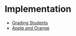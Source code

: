 # Implementation

* [Grading Students](https://www.hackerranlink.com/challenges/grading/problem)
* [Apple and Orange](https://www.hackerranlink.com/challenges/apple-and-orange/problem)
